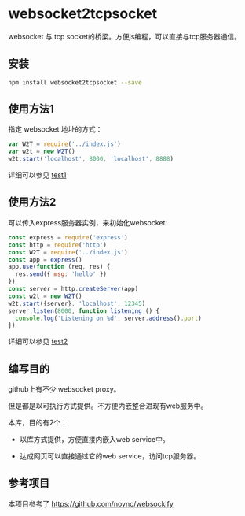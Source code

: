 # websocket2tcpsocket

websocket 与 tcp socket的桥梁。方便js编程，可以直接与tcp服务器通信。

## 安装

```bash
npm install websocket2tcpsocket --save
```

## 使用方法1

指定 websocket 地址的方式：

```js
var W2T = require('../index.js')
var w2t = new W2T()
w2t.start('localhost', 8000, 'localhost', 8888)
```

详细可以参见 [test1](test/test1.js)

## 使用方法2

可以传入express服务器实例，来初始化websocket:

```js
const express = require('express')
const http = require('http')
const W2T = require('../index.js')
const app = express()
app.use(function (req, res) {
  res.send({ msg: 'hello' })
})
const server = http.createServer(app)
const w2t = new W2T()
w2t.start({server}, 'localhost', 12345)
server.listen(8000, function listening () {
  console.log('Listening on %d', server.address().port)
})
```

详细可以参见 [test2](test/test2.js)

## 编写目的

github上有不少 websocket proxy。

但是都是以可执行方式提供。不方便内嵌整合进现有web服务中。

本库，目的有2个：

-   以库方式提供，方便直接内嵌入web service中。

-   达成网页可以直接通过它的web service，访问tcp服务器。

## 参考项目

本项目参考了 <https://github.com/novnc/websockify>

